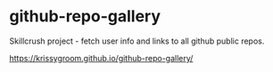 # github-repo-gallery
Skillcrush project - fetch user info and links to all github public repos.

https://krissygroom.github.io/github-repo-gallery/
